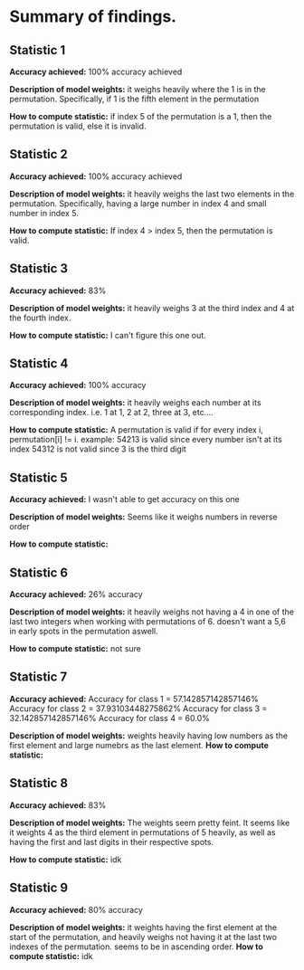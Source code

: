 # Summary of findings.

## Statistic 1
**Accuracy achieved:**
100% accuracy achieved

**Description of model weights:**
it weighs heavily where the 1 is in the permutation. Specifically, if 1 is the fifth element in the permutation

**How to compute statistic:**
if index 5 of the permutation is a 1, then the permutation is valid, else it is invalid.


## Statistic 2
**Accuracy achieved:**
100% accuracy achieved

**Description of model weights:**
it heavily weighs the last two elements in the permutation. Specifically, having a large number in index 4 and small number in index 5. 

**How to compute statistic:**
If index 4 > index 5, then the permutation is valid. 


## Statistic 3
**Accuracy achieved:**
83%

**Description of model weights:**
it heavily weighs 3 at the third index and 4 at the fourth index. 

**How to compute statistic:**
I can't figure this one out.

## Statistic 4
**Accuracy achieved:**
100% accuracy

**Description of model weights:**
it heavily weighs each number at its corresponding index. i.e. 1 at 1, 2 at 2, three at 3, etc....

**How to compute statistic:**
A permutation is valid if for every index i, permutation[i] != i. example:
54213 is valid since every number isn't at its index
54312 is not valid since 3 is the third digit

## Statistic 5
**Accuracy achieved:**
I wasn't able to get accuracy on this one

**Description of model weights:**
Seems like it weighs numbers in reverse order

**How to compute statistic:**

## Statistic 6
**Accuracy achieved:**
26% accuracy

**Description of model weights:**
it heavily weighs not having a 4 in one of the last two integers when working with permutations of 6. doesn't want a 5,6 in early spots in the permutation aswell. 

**How to compute statistic:**
not sure
## Statistic 7
**Accuracy achieved:**
Accuracy for class 1 = 57.142857142857146%
Accuracy for class 2 = 37.93103448275862%
Accuracy for class 3 = 32.142857142857146%
Accuracy for class 4 = 60.0%

**Description of model weights:**
weights heavily having low numbers as the first element and large numebrs as the last element. 
**How to compute statistic:**

## Statistic 8
**Accuracy achieved:**
83%

**Description of model weights:**
The weights seem pretty feint. It seems like it weights 4 as the third element in permutations of 5 heavily, as well as having the first and last digits in their respective spots. 

**How to compute statistic:**
idk

## Statistic 9
**Accuracy achieved:**
80% accuracy

**Description of model weights:**
it weights having the first element at the start of the permutation, and heavily weighs not having it at the last two indexes of the permutation. seems to be in ascending order. 
**How to compute statistic:**
idk